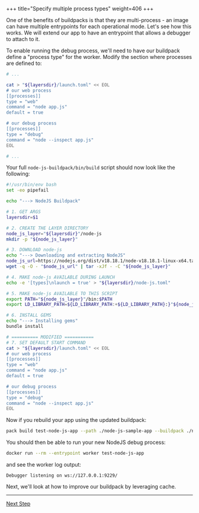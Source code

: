 +++
title="Specify multiple process types"
weight=406
+++

<!-- test:suite=create-buildpack;weight=6 -->

One of the benefits of buildpacks is that they are multi-process - an image can have multiple entrypoints for each operational mode. Let's see how this works. We will extend our app to have an entrypoint that allows a debugger to attach to it.

To enable running the debug process, we'll need to have our buildpack define a "process type" for the worker.  Modify the section where processes are defined to:

```bash
# ...

cat > "${layersdir}/launch.toml" << EOL
# our web process
[[processes]]
type = "web"
command = "node app.js"
default = true

# our debug process
[[processes]]
type = "debug"
command = "node --inspect app.js"
EOL

# ...
```

Your full `node-js-buildpack/bin/build`<!--+"{{open}}"+--> script should now look like the following:

<!-- test:file=node-js-buildpack/bin/build -->
```bash
#!/usr/bin/env bash
set -eo pipefail

echo "---> NodeJS Buildpack"

# 1. GET ARGS
layersdir=$1

# 2. CREATE THE LAYER DIRECTORY
node_js_layer="${layersdir}"/node-js
mkdir -p "${node_js_layer}"

# 3. DOWNLOAD node-js
echo "---> Downloading and extracting NodeJS"
node_js_url=https://nodejs.org/dist/v18.18.1/node-v18.18.1-linux-x64.tar.xz
wget -q -O - "$node_js_url" | tar -xJf - -C "${node_js_layer}"

# 4. MAKE node-js AVAILABLE DURING LAUNCH
echo -e '[types]\nlaunch = true' > "${layersdir}/node-js.toml"

# 5. MAKE node-js AVAILABLE TO THIS SCRIPT
export PATH="${node_js_layer}"/bin:$PATH
export LD_LIBRARY_PATH=${LD_LIBRARY_PATH:+${LD_LIBRARY_PATH}:}"${node_js_layer}/lib"

# 6. INSTALL GEMS
echo "---> Installing gems"
bundle install

# ========== MODIFIED ===========
# 7. SET DEFAULT START COMMAND
cat > "${layersdir}/launch.toml" << EOL
# our web process
[[processes]]
type = "web"
command = "node app.js"
default = true

# our debug process
[[processes]]
type = "debug"
command = "node --inspect app.js"
EOL
```

Now if you rebuild your app using the updated buildpack:

<!-- test:exec -->
```bash
pack build test-node-js-app --path ./node-js-sample-app --buildpack ./node-js-buildpack
```
<!--+- "{{execute}}"+-->

You should then be able to run your new NodeJS debug process:

<!-- test:exec -->
```bash
docker run --rm --entrypoint worker test-node-js-app
```
<!--+- "{{execute}}"+-->

and see the worker log output:

<!-- test:assert=contains -->
```text
Debugger listening on ws://127.0.0.1:9229/
```

Next, we'll look at how to improve our buildpack by leveraging cache.

<!--+if false+-->
---

<a href="/docs/buildpack-author-guide/create-buildpack/caching" class="button bg-pink">Next Step</a>
<!--+end+-->